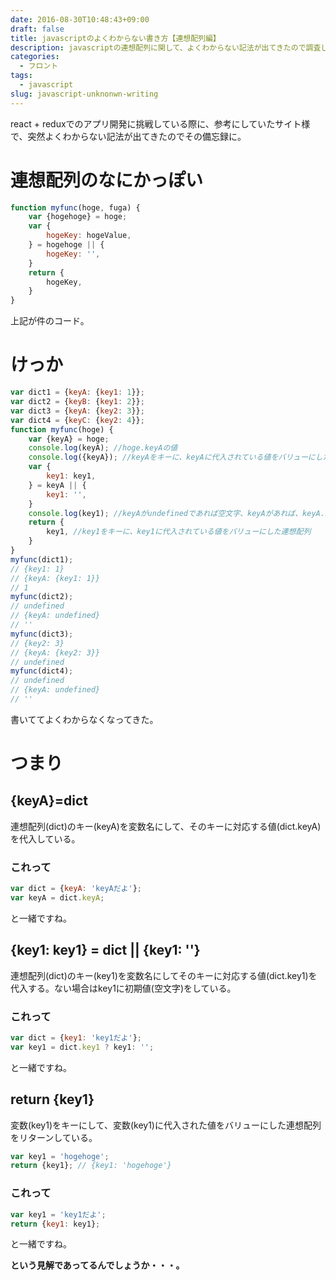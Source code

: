 ```yaml
---
date: 2016-08-30T10:48:43+09:00
draft: false
title: javascriptのよくわからない書き方【連想配列編】
description: javascriptの連想配列に関して、よくわからない記法が出てきたので調査しました。
categories:
  - フロント
tags:
  - javascript
slug: javascript-unknonwn-writing
---
```



react + reduxでのアプリ開発に挑戦している際に、参考にしていたサイト様で、突然よくわからない記法が出てきたのでその備忘録に。

# 連想配列のなにかっぽい

```js
function myfunc(hoge, fuga) {
    var {hogehoge} = hoge;
    var {
        hogeKey: hogeValue,
    } = hogehoge || {
        hogeKey: '',
    }
    return {
        hogeKey,
    }
}
```

上記が件のコード。

# けっか
```js
var dict1 = {keyA: {key1: 1}};
var dict2 = {keyB: {key1: 2}};
var dict3 = {keyA: {key2: 3}};
var dict4 = {keyC: {key2: 4}};
function myfunc(hoge) {
    var {keyA} = hoge;
    console.log(keyA); //hoge.keyAの値
    console.log({keyA}); //keyAをキーに、keyAに代入されている値をバリューにした連想配列
    var {
        key1: key1,
    } = keyA || {
        key1: '',
    }
    console.log(key1); //keyAがundefinedであれば空文字、keyAがあれば、keyA.key1の値をkey1に代入する。keyA.key1がなければkey1=undefinedになる。
    return {
        key1, //key1をキーに、key1に代入されている値をバリューにした連想配列
    }
}
myfunc(dict1);
// {key1: 1}
// {keyA: {key1: 1}}
// 1
myfunc(dict2);
// undefined
// {keyA: undefined}
// ''
myfunc(dict3);
// {key2: 3}
// {keyA: {key2: 3}}
// undefined
myfunc(dict4);
// undefined
// {keyA: undefined}
// ''
```
書いててよくわからなくなってきた。

# つまり
## {keyA}=dict
連想配列(dict)のキー(keyA)を変数名にして、そのキーに対応する値(dict.keyA)を代入している。
### これって
```js
var dict = {keyA: 'keyAだよ'};
var keyA = dict.keyA;
```
と一緒ですね。

## {key1: key1} = dict || {key1: ''}
連想配列(dict)のキー(key1)を変数名にしてそのキーに対応する値(dict.key1)を代入する。ない場合はkey1に初期値(空文字)をしている。

### これって
```js
var dict = {key1: 'key1だよ'};
var key1 = dict.key1 ? key1: '';
```
と一緒ですね。

## return {key1}
変数(key1)をキーにして、変数(key1)に代入された値をバリューにした連想配列をリターンしている。

```js
var key1 = 'hogehoge';
return {key1}; // {key1: 'hogehoge'}
```

### これって
```js
var key1 = 'key1だよ';
return {key1: key1};
```
と一緒ですね。



**という見解であってるんでしょうか・・・。**
